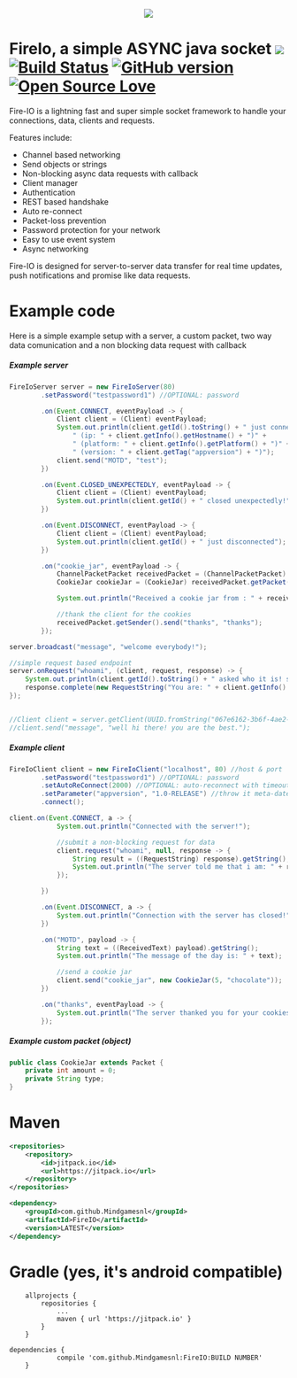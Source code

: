 <p align="center">
  <img src="http://static.craftmend.com/fireio/FIREIO.png" />
</p>

# FireIo, a simple ASYNC java socket [![](https://jitpack.io/v/Mindgamesnl/FireIO.svg)](https://jitpack.io/#Mindgamesnl/FireIO) [![Build Status](https://travis-ci.org/Mindgamesnl/FireIO.svg?branch=master)](https://travis-ci.org/Mindgamesnl/FireIO) [![GitHub version](https://d25lcipzij17d.cloudfront.net/badge.svg?id=gh&type=6&v=1.0.1&x2=0)](https://github.com/Mindgamesnl/FireIO) [![Open Source Love](https://badges.frapsoft.com/os/v3/open-source.svg?v=102)](https://github.com/ellerbrock/open-source-badge/)

Fire-IO is a lightning fast and super simple socket framework to handle your connections, data, clients and requests.

Features include:
 - Channel based networking
 - Send objects or strings
 - Non-blocking async data requests with callback
 - Client manager
 - Authentication
 - REST based handshake
 - Auto re-connect
 - Packet-loss prevention
 - Password protection for your network
 - Easy to use event system
 - Async networking
 
Fire-IO is designed for server-to-server data transfer for real time updates, push notifications and promise like data requests.

# Example code

Here is a simple example setup with a server, a custom packet, two way data comunication and a non blocking data request with callback

##### Example server
```java
FireIoServer server = new FireIoServer(80)
        .setPassword("testpassword1") //OPTIONAL: password

        .on(Event.CONNECT, eventPayload -> {
            Client client = (Client) eventPayload;
            System.out.println(client.getId().toString() + " just connected!" +
                " (ip: " + client.getInfo().getHostname() + ")" +
                " (platform: " + client.getInfo().getPlatform() + ")" +
                " (version: " + client.getTag("appversion") + ")");
            client.send("MOTD", "test");
        })

        .on(Event.CLOSED_UNEXPECTEDLY, eventPayload -> {
            Client client = (Client) eventPayload;
            System.out.println(client.getId() + " closed unexpectedly!");
        })

        .on(Event.DISCONNECT, eventPayload -> {
            Client client = (Client) eventPayload;
            System.out.println(client.getId() + " just disconnected");
        })

        .on("cookie_jar", eventPayload -> {
            ChannelPacketPacket receivedPacket = (ChannelPacketPacket) eventPayload;
            CookieJar cookieJar = (CookieJar) receivedPacket.getPacket();

            System.out.println("Received a cookie jar from : " + receivedPacket.getSender().getId() + ". The jar contains " + cookieJar.getAmount() + " cookies. The cookies type is: " + cookieJar.getType());

            //thank the client for the cookies
            receivedPacket.getSender().send("thanks", "thanks");
        });

server.broadcast("message", "welcome everybody!");

//simple request based endpoint
server.onRequest("whoami", (client, request, response) -> {
    System.out.println(client.getId().toString() + " asked who it is! sending ip back");
    response.complete(new RequestString("You are: " + client.getInfo().getHostname()));
});


//Client client = server.getClient(UUID.fromString("067e6162-3b6f-4ae2-a171-2470b63dff00"));
//client.send("message", "well hi there! you are the best.");
```

##### Example client
```java
FireIoClient client = new FireIoClient("localhost", 80) //host & port
        .setPassword("testpassword1") //OPTIONAL: password
        .setAutoReConnect(2000) //OPTIONAL: auto-reconnect with timeout
        .setParameter("appversion", "1.0-RELEASE") //throw it meta-date in handshake
        .connect();

client.on(Event.CONNECT, a -> {
            System.out.println("Connected with the server!");

            //submit a non-blocking request for data
            client.request("whoami", null, response -> {
                String result = ((RequestString) response).getString();
                System.out.println("The server told me that i am: " + result);
            });

        })

        .on(Event.DISCONNECT, a -> {
            System.out.println("Connection with the server has closed!");
        })

        .on("MOTD", payload -> {
            String text = ((ReceivedText) payload).getString();
            System.out.println("The message of the day is: " + text);

            //send a cookie jar
            client.send("cookie_jar", new CookieJar(5, "chocolate"));
        })

        .on("thanks", eventPayload -> {
            System.out.println("The server thanked you for your cookies");
        });
```

##### Example custom packet (object)
```java
public class CookieJar extends Packet {
    private int amount = 0;
    private String type;
}

```

# Maven
```xml
<repositories>
    <repository>
        <id>jitpack.io</id>
        <url>https://jitpack.io</url>
    </repository>
</repositories>

<dependency>
    <groupId>com.github.Mindgamesnl</groupId>
    <artifactId>FireIO</artifactId>
    <version>LATEST</version>
</dependency>
```

# Gradle (yes, it's android compatible)
```
	allprojects {
		repositories {
			...
			maven { url 'https://jitpack.io' }
		}
	}
```

```
dependencies {
	        compile 'com.github.Mindgamesnl:FireIO:BUILD NUMBER'
	}
```
